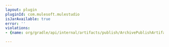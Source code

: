 ```yaml
---
layout: plugin
pluginId: com.mulesoft.mulestudio
isJarAvailable: true
error: ''
violations:
- {name: org/gradle/api/internal/artifacts/publish/ArchivePublishArtifact}

---
```

